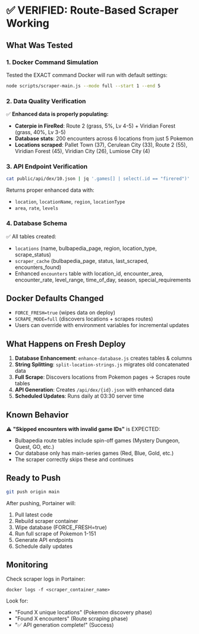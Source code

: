 # ✅ VERIFIED: Route-Based Scraper Working

## What Was Tested

### 1. Docker Command Simulation

Tested the EXACT command Docker will run with default settings:

```bash
node scripts/scraper-main.js --mode full --start 1 --end 5
```

### 2. Data Quality Verification

✅ **Enhanced data is properly populating:**

-   **Caterpie in FireRed**: Route 2 (grass, 5%, Lv 4-5) + Viridian Forest (grass, 40%, Lv 3-5)
-   **Database stats**: 200 encounters across 6 locations from just 5 Pokemon
-   **Locations scraped**: Pallet Town (37), Cerulean City (33), Route 2 (55), Viridian Forest (45), Viridian City (26), Lumiose City (4)

### 3. API Endpoint Verification

```bash
cat public/api/dex/10.json | jq '.games[] | select(.id == "firered")'
```

Returns proper enhanced data with:

-   `location`, `locationName`, `region`, `locationType`
-   `area`, `rate`, `levels`

### 4. Database Schema

✅ All tables created:

-   `locations` (name, bulbapedia_page, region, location_type, scrape_status)
-   `scraper_cache` (bulbapedia_page, status, last_scraped, encounters_found)
-   Enhanced `encounters` table with location_id, encounter_area, encounter_rate, level_range, time_of_day, season, special_requirements

## Docker Defaults Changed

-   `FORCE_FRESH=true` (wipes data on deploy)
-   `SCRAPE_MODE=full` (discovers locations + scrapes routes)
-   Users can override with environment variables for incremental updates

## What Happens on Fresh Deploy

1. **Database Enhancement**: `enhance-database.js` creates tables & columns
2. **String Splitting**: `split-location-strings.js` migrates old concatenated data
3. **Full Scrape**: Discovers locations from Pokemon pages → Scrapes route tables
4. **API Generation**: Creates `/api/dex/{id}.json` with enhanced data
5. **Scheduled Updates**: Runs daily at 03:30 server time

## Known Behavior

⚠️ **"Skipped encounters with invalid game IDs"** is EXPECTED:

-   Bulbapedia route tables include spin-off games (Mystery Dungeon, Quest, GO, etc.)
-   Our database only has main-series games (Red, Blue, Gold, etc.)
-   The scraper correctly skips these and continues

## Ready to Push

```bash
git push origin main
```

After pushing, Portainer will:

1. Pull latest code
2. Rebuild scraper container
3. Wipe database (FORCE_FRESH=true)
4. Run full scrape of Pokemon 1-151
5. Generate API endpoints
6. Schedule daily updates

## Monitoring

Check scraper logs in Portainer:

```
docker logs -f <scraper_container_name>
```

Look for:

-   "Found X unique locations" (Pokemon discovery phase)
-   "Found X encounters" (Route scraping phase)
-   "✅ API generation complete!" (Success)
